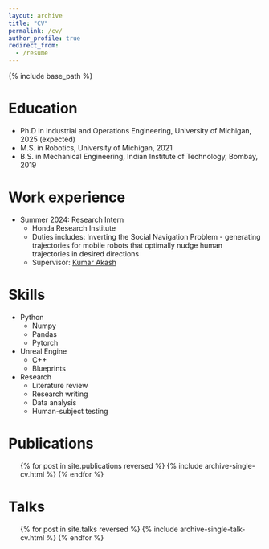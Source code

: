 ```yaml
---
layout: archive
title: "CV"
permalink: /cv/
author_profile: true
redirect_from:
  - /resume
---
```


{% include base_path %}

Education
======
* Ph.D in Industrial and Operations Engineering, University of Michigan, 2025 (expected)
* M.S. in Robotics, University of Michigan, 2021
* B.S. in Mechanical Engineering, Indian Institute of Technology, Bombay, 2019

Work experience
======
* Summer 2024: Research Intern
  * Honda Research Institute
  * Duties includes: Inverting the Social Navigation Problem - generating trajectories for mobile robots that optimally nudge human trajectories in desired directions
  * Supervisor: [Kumar Akash](https://www.linkedin.com/in/kumar-akash/)

<!-- * Fall 2015: Research Assistant
  * Github University
  * Duties included: Merging pull requests
  * Supervisor: Professor Hub

* Summer 2015: Research Assistant
  * Github University
  * Duties included: Tagging issues
  * Supervisor: Professor Git -->
  
Skills
======
* Python
  * Numpy
  * Pandas
  * Pytorch
* Unreal Engine
  * C++
  * Blueprints
* Research
  * Literature review
  * Research writing
  * Data analysis
  * Human-subject testing

Publications
======
  <ul>{% for post in site.publications reversed %}
    {% include archive-single-cv.html %}
  {% endfor %}</ul>
  
Talks
======
  <ul>{% for post in site.talks reversed %}
    {% include archive-single-talk-cv.html  %}
  {% endfor %}</ul>
  
<!-- Teaching
======
  <ul>{% for post in site.teaching reversed %}
    {% include archive-single-cv.html %}
  {% endfor %}</ul>
  
Service and leadership
======
* Currently signed in to 43 different slack teams -->
